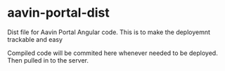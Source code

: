# aavin-portal-dist
Dist file for Aavin Portal Angular code. This is to make the deployemnt trackable and easy

Compiled code will be commited here whenever needed to be deployed. Then pulled in to the server.

